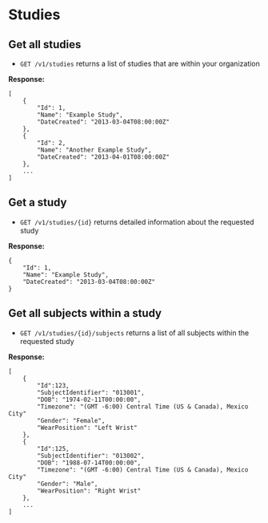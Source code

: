 Studies
===

Get all studies
---

* `GET /v1/studies` returns a list of studies that are within your organization

**Response:**

    [
        {
            "Id": 1,
            "Name": "Example Study",
            "DateCreated": "2013-03-04T08:00:00Z"
        },
        {
            "Id": 2,
            "Name": "Another Example Study",
            "DateCreated": "2013-04-01T08:00:00Z"
        },
        ...
    ]

Get a study
---

* `GET /v1/studies/{id}` returns detailed information about the requested study

**Response:**

    {
        "Id": 1,
        "Name": "Example Study",
        "DateCreated": "2013-03-04T08:00:00Z"
    }


Get all subjects within a study
---

* `GET /v1/studies/{id}/subjects` returns a list of all subjects within the requested study

**Response:**

    [
        {
			"Id":123,
			"SubjectIdentifier": "013001",
			"DOB": "1974-02-11T00:00:00",
			"Timezone": "(GMT -6:00) Central Time (US & Canada), Mexico City"
			"Gender": "Female",
			"WearPosition": "Left Wrist"
        },
        {
			"Id":125,
			"SubjectIdentifier": "013002",
			"DOB": "1988-07-14T00:00:00",
			"Timezone": "(GMT -6:00) Central Time (US & Canada), Mexico City"
			"Gender": "Male",
			"WearPosition": "Right Wrist"
        },
        ...
    ]